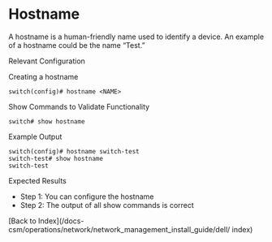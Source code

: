 
# Hostname

A hostname is a human-friendly name used to identify a device. An example of a hostname could be the name “Test.”

Relevant Configuration

Creating a hostname

```
switch(config)# hostname <NAME>
```

Show Commands to Validate Functionality

```
switch# show hostname
```

Example Output

```
switch(config)# hostname switch-test
switch-test# show hostname
switch-test
```

Expected Results

* Step 1: You can configure the hostname
* Step 2: The output of all show commands is correct

[Back to Index](/docs-csm/operations/network/network_management_install_guide/dell/
index)


